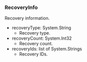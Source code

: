 ### RecoveryInfo
Recovery information.

- recoveryType: System.String
  - Recovery type.
- recoveryCount: System.Int32
  - Recovery count.
- recoveryIds: list of System.Strings
  - Recovery IDs.
